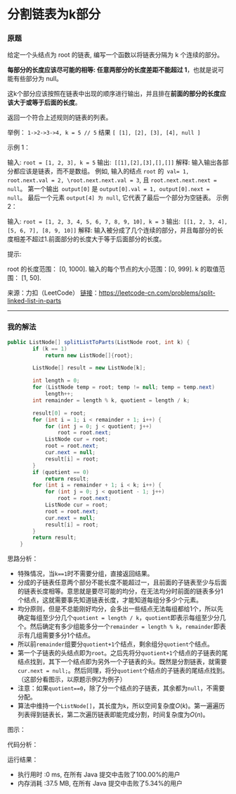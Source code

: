 # 分割链表为k部分

### 原题

给定一个头结点为 root 的链表, 编写一个函数以将链表分隔为 k 个连续的部分。

**每部分的长度应该尽可能的相等: 任意两部分的长度差距不能超过 1**，也就是说可能有些部分为 null。

这k个部分应该按照在链表中出现的顺序进行输出，并且排在**前面的部分的长度应该大于或等于后面的长度**。

返回一个符合上述规则的链表的列表。

举例： `1->2->3->4, k = 5 // 5` 结果 `[ [1], [2], [3], [4], null ]`

示例 1：

输入: 
`root = [1, 2, 3], k = 5`
输出:` [[1],[2],[3],[],[]]`
解释:
输入输出各部分都应该是链表，而不是数组。
例如, 输入的结点 `root` 的` val= 1, root.next.val = 2, \root.next.next.val = 3`, 且 `root.next.next.next = null`。
第一个输出` output[0]` 是 `output[0].val = 1, output[0].next = null`。
最后一个元素 `output[4] 为 null`, 它代表了最后一个部分为空链表。
示例 2：

输入: 
`root = [1, 2, 3, 4, 5, 6, 7, 8, 9, 10], k = 3`
输出:` [[1, 2, 3, 4], [5, 6, 7], [8, 9, 10]]`
解释:
输入被分成了几个连续的部分，并且每部分的长度相差不超过1.前面部分的长度大于等于后面部分的长度。


提示:

root 的长度范围： [0, 1000].
输入的每个节点的大小范围：[0, 999].
k 的取值范围： [1, 50].

来源：力扣（LeetCode）
[链接](https://leetcode-cn.com/problems/split-linked-list-in-parts)：https://leetcode-cn.com/problems/split-linked-list-in-parts

---

### 我的解法

```java
public ListNode[] splitListToParts(ListNode root, int k) {
        if (k == 1)
            return new ListNode[]{root};

        ListNode[] result = new ListNode[k];

        int length = 0;
        for (ListNode temp = root; temp != null; temp = temp.next)
            length++;
        int remainder = length % k, quotient = length / k;

        result[0] = root;
        for (int i = 1; i < remainder + 1; i++) {
            for (int j = 0; j < quotient; j++)
                root = root.next;
            ListNode cur = root;
            root = root.next;
            cur.next = null;
            result[i] = root;
        }
        if (quotient == 0)
            return result;
        for (int i = remainder + 1; i < k; i++) {
            for (int j = 0; j < quotient - 1; j++)
                root = root.next;
            ListNode cur = root;
            root = root.next;
            cur.next = null;
            result[i] = root;
        }
        return result;
    }
```

思路分析：

* 特殊情况，当`k==1`时不需要分组，直接返回结果。
* 分成的子链表任意两个部分不能长度不能超过一，且前面的子链表至少与后面的链表长度相等。意思就是要尽可能的均分，在无法均分时前面的链表多分1个结点，这就需要事先知道链表长度，才能知道每组分多少个元素。
* 均分原则，但是不总能刚好均分，会多出一些结点无法每组都给1个，所以先确定每组至少分几个`quotient = length / k`，`quotient`即表示每组至少分几个。然后确定有多少组能多分一个`remainder = length % k`，`remainder`即表示有几组需要多分1个结点。
* 所以前`remainder`组要分`quotient+1`个结点，剩余组分`quotient`个结点。
* 第一个子链表的头结点即为`root`。之后先将分`quotient+1`个结点的子链表的尾结点找到，其下一个结点即为另外一个子链表的头。既然是分割链表，就需要`cur.next = null;`。然后同理，将分`quotient`个结点的子链表的尾结点找到。（这部分看图示，以原题示例2为例子）
* 注意：如果`quotient==0`，除了分一个结点的子链表，其余都为`null`，不需要分配。
* 算法中维持一个`ListNode[]`，其长度为`k`，所以空间复杂度$O(k)$。第一遍遍历列表得到链表长，第二次遍历链表即能完成分割，时间复杂度为$O(n)$。

图示：

代码分析：

运行结果：

* 执行用时 :0 ms, 在所有 Java 提交中击败了100.00%的用户
* 内存消耗 :37.5 MB, 在所有 Java 提交中击败了5.34%的用户